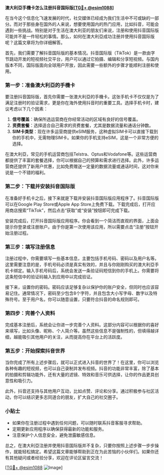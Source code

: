 **澳大利亞手機卡怎么注册抖音国际版[[TG💪+ @esim1088](https://t.me/s/esim1088)]**

在当今这个信息化飞速发展的时代，社交媒体已经成为我们生活中不可或缺的一部分。而对于那些身在国外的人来说，想要使用国内的热门应用，比如抖音，可能会遇到一些挑战。特别是对于生活在澳大利亚的朋友们来说，注册和使用抖音国际版可能并不是一件轻松的事情。那么，如何在澳大利亞成功注册并使用抖音国际版呢？这篇文章将为你详细解答。

首先，我们需要了解抖音国际版的基本情况。抖音国际版（TikTok）是一款由字节跳动开发的短视频社交平台，用户可以通过它拍摄、编辑和分享短视频。与国内版本不同，国际版面向全球用户开放，因此需要一些额外的步骤才能顺利注册和使用。

### 第一步：准备澳大利亞的手機卡

要注册抖音国际版，首先你需要一张澳大利亞的手機卡。这张手机卡不仅仅是为了满足注册时的验证需求，更是你在海外使用抖音时的重要工具。选择手机卡时，建议考虑以下几个因素：

1. **信号覆盖**：确保所选运营商在你经常活动的区域有良好的信号覆盖。
2. **资费套餐**：选择适合自己需求的资费套餐，尤其是数据流量和通话分钟数。
3. **SIM卡类型**：现在许多运营商提供eSIM服务，这种虚拟SIM卡可以直接下载到你的手机中，无需物理SIM卡。如果你的手机支持eSIM，这是一个非常方便的选择。

在澳大利亞，常见的手机运营商包括Telstra、Optus和Vodafone等。这些运营商都提供了丰富的套餐选择，你可以根据自己的预算和需求进行选择。此外，许多运营商还提供了新用户优惠，比如免费赠送一定量的数据流量或通话时间，这对你来说是一个不错的福利。

### 第二步：下载并安装抖音国际版

在准备好手机卡之后，接下来就是下载并安装抖音国际版应用程序了。抖音国际版可以在Google Play Store或Apple App Store上免费下载。下载完成后，打开应用商店搜索“TikTok”，然后点击“获取”或“安装”按钮即可完成下载。

安装完成后，打开抖音国际版应用程序。你会看到一个简洁而直观的界面，上面会提示你登录或注册账户。由于你是第一次使用该应用，所以需要点击“注册”按钮开始注册过程。

### 第三步：填写注册信息

注册过程中，你需要填写一些基本信息，主要包括手机号码、密码以及用户名等。这里需要注意的是，手机号码必须是真实有效的，并且与你刚刚购买的澳大利亞手机卡绑定。输入手机号码后，系统会发送一条验证码短信到你的手机上。你需要将这条短信中的验证码输入到应用中以完成验证。

接下来，设置你的密码。密码应该足够复杂以保护你的账户安全，但同时也应该容易记住。通常情况下，密码至少包含8个字符，并且包含大小写字母、数字以及特殊符号。至于用户名，你可以随意设置，只要符合抖音的命名规则即可。

### 第四步：完善个人资料

完成基本注册后，系统会让你进一步完善个人资料。这部分内容可以根据你的喜好来填写，比如头像、昵称、个人简介等。虽然这些信息不是强制性的，但填得越详细，越能吸引其他用户的关注，从而提高你在平台上的活跃度。

### 第五步：开始探索抖音世界

当你完成了所有上述步骤后，就可以正式进入抖音的世界了！在这里，你可以浏览各种有趣的短视频，也可以自己录制并发布视频。抖音的功能非常丰富，除了基本的拍摄和剪辑功能外，还有大量的滤镜、特效和音乐可供选择，让你的作品更具创意性和吸引力。

此外，抖音还支持与其他用户互动，比如点赞、评论和分享。通过积极参与社区活动，你可以结识更多志同道合的朋友，扩大自己的社交圈子。

### 小贴士

- 如果你在注册过程中遇到任何问题，可以随时联系抖音客服寻求帮助。
- 定期更新应用程序以确保获得最新的功能和服务。
- 注意保护个人信息安全，避免泄露敏感信息。

总之，在澳大利亞注册并使用抖音国际版并不复杂，只要你按照上述步骤一步步操作，就能轻松搞定。希望这篇文章能够帮助到正在为此苦恼的小伙伴们。如果你还有其他疑问或者经验分享，欢迎在评论区留言交流！

[[TG💪+ @esim1088](https://t.me/s/esim1088) ![Image](https://i.postimg.cc/4NQfJmqS/Snipaste-2025-05-13-00-14-12.png)]